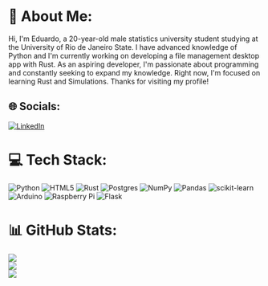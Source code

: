 # 💫 About Me:
Hi, I'm Eduardo, a 20-year-old male statistics university student studying at the University of Rio de Janeiro State. I have advanced knowledge of Python and I'm currently working on developing a file management desktop app with Rust. As an aspiring developer, I'm passionate about programming and constantly seeking to expand my knowledge. Right now, I'm focused on learning Rust and Simulations. Thanks for visiting my profile!


## 🌐 Socials:
[![LinkedIn](https://img.shields.io/badge/LinkedIn-%230077B5.svg?logo=linkedin&logoColor=white)](https://linkedin.com/in/https://www.linkedin.com/in/eduardo-zveiter-vodopives-885468264/) 

# 💻 Tech Stack:
![Python](https://img.shields.io/badge/python-3670A0?style=for-the-badge&logo=python&logoColor=ffdd54) ![HTML5](https://img.shields.io/badge/html5-%23E34F26.svg?style=for-the-badge&logo=html5&logoColor=white) ![Rust](https://img.shields.io/badge/rust-%23000000.svg?style=for-the-badge&logo=rust&logoColor=white) ![Postgres](https://img.shields.io/badge/postgres-%23316192.svg?style=for-the-badge&logo=postgresql&logoColor=white) ![NumPy](https://img.shields.io/badge/numpy-%23013243.svg?style=for-the-badge&logo=numpy&logoColor=white) ![Pandas](https://img.shields.io/badge/pandas-%23150458.svg?style=for-the-badge&logo=pandas&logoColor=white) ![scikit-learn](https://img.shields.io/badge/scikit--learn-%23F7931E.svg?style=for-the-badge&logo=scikit-learn&logoColor=white) ![Arduino](https://img.shields.io/badge/-Arduino-00979D?style=for-the-badge&logo=Arduino&logoColor=white) ![Raspberry Pi](https://img.shields.io/badge/-RaspberryPi-C51A4A?style=for-the-badge&logo=Raspberry-Pi) ![Flask](https://img.shields.io/badge/flask-%23000.svg?style=for-the-badge&logo=flask&logoColor=white)
# 📊 GitHub Stats:
![](https://github-readme-stats.vercel.app/api?username=EduardoV06&theme=darcula&hide_border=false&include_all_commits=true&count_private=false)<br/>
![](https://github-readme-streak-stats.herokuapp.com/?user=EduardoV06&theme=darcula&hide_border=false)<br/>
![](https://github-readme-stats.vercel.app/api/top-langs/?username=EduardoV06&theme=darcula&hide_border=false&include_all_commits=true&count_private=false&layout=compact)

